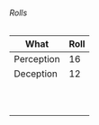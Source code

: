 
###### Rolls
| What       | Roll |
| ---------- | ---- |
| Perception | 16   |
| Deception  | 12   |
|            |      |
|            |      |
|            |      |
|            |      |
|            |      |
|            |      |
|            |      |
|            |      |
|            |      |
|            |      |
